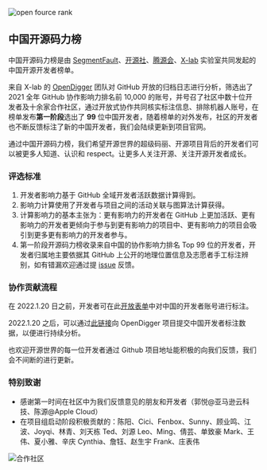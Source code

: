 ![open fource rank](https://image-static.segmentfault.com/392/059/3920592540-621f0494d2175)

## 中国开源码力榜

中国开源码力榜是由 [SegmentFault](https://github.com/segmentfault)、[开源社](https://github.com/kaiyuanshe)、[腾源会](https://cloud.tencent.com/act/event/weopen)、[X-lab](https://github.com/X-lab2017) 实验室共同发起的中国开源开发者榜单。

来自 X-lab 的 [OpenDigger](https://github.com/X-lab2017/open-digger/) 团队对 GitHub 开放的归档日志进行分析，筛选出了 2021 全年 GitHub 协作影响力排名前 10,000 的账号，并号召了社区中数十位开发者及十余家合作社区，通过开放式协作共同核实标注信息、排除机器人账号，在榜单发布**第一阶段**选出了 **99** 位中国开发者，随着榜单的对外发布，社区的开发者也不断反馈标注了新的中国开发者，我们会陆续更新到项目官网。

通过中国开源码力榜，我们希望开源世界的超级码丽、开源项目背后的开发者们可以被更多人知道、认识和 respect。让更多人关注开源、关注开源开发者成长。


### 评选标准

1.  开发者影响力基于 GitHub 全域开发者活跃数据计算得到。
2.  影响力计算使用了开发者与项目之间的活动关联与图算法计算获得。
3.  计算影响力的基本主张为：更有影响力的开发者在 GitHub 上更加活跃、更有影响力的开发者更倾向于参与到更有影响力的项目中、更有影响力的项目会吸引到更多更有影响力的开发者参与。
4.  第一阶段开源码力榜收录来自中国的协作影响力排名 Top 99 位的开发者，开发者归属地主要依据其 GitHub 上公开的地理位置信息及志愿者手工标注辨别，如有错漏欢迎通过提 [issue](https://github.com/OpenSourceWin/hacking-force/issues/new) 反馈。

### 协作贡献流程

在 2022.1.20 日之前，开发者可在此[开放表单](https://docs.qq.com/sheet/DQWpIT1NLZlllVlha?tab=BB08J2)中对中国的开发者账号进行标注。

2022.1.20 之后，可以通过[此链接](https://github.com/X-lab2017/open-digger/issues/new?template=submit_chinese_developer_data.md)向 OpenDigger 项目提交中国开发者标注数据，以便进行持续分析。

也欢迎开源世界的每一位开发者通过 Github 项目地址能积极的向我们反馈，我们会不间断的进行更新。

### **特别致谢**

-   感谢第一时间在社区中为我们反馈意见的朋友和开发者（郭悦@亚马逊云科技、陈源@Apple Cloud）
-   在项目组启动阶段积极贡献的：陈阳、Cici、Fenbox、Sunny、顾业鸣、江波、Joyqi、林青、刘天栋 Ted、刘源 Leo、Ming、倩芸、单致豪 Mark、王伟、夏小雅、辛庆 Cynthia、詹钰、赵生宇 Frank、庄表伟

![合作社区](https://image-static.segmentfault.com/289/991/2899913862-621f03861826c)
